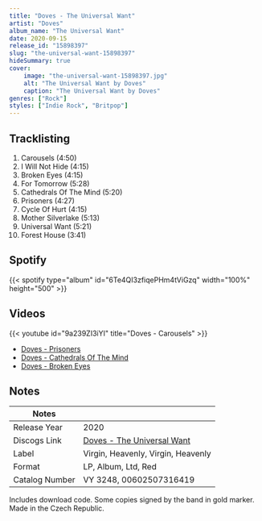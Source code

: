 ```yaml
---
title: "Doves - The Universal Want"
artist: "Doves"
album_name: "The Universal Want"
date: 2020-09-15
release_id: "15898397"
slug: "the-universal-want-15898397"
hideSummary: true
cover:
    image: "the-universal-want-15898397.jpg"
    alt: "The Universal Want by Doves"
    caption: "The Universal Want by Doves"
genres: ["Rock"]
styles: ["Indie Rock", "Britpop"]
---
```

## Tracklisting
1. Carousels (4:50)
2. I Will Not Hide (4:15)
3. Broken Eyes (4:15)
4. For Tomorrow (5:28)
5. Cathedrals Of The Mind (5:20)
6. Prisoners (4:27)
7. Cycle Of Hurt (4:15)
8. Mother Silverlake (5:13)
9. Universal Want (5:21)
10. Forest House (3:41)
## Spotify
{{< spotify type="album" id="6Te4QI3zfiqePHm4tViGzq" width="100%" height="500" >}}

## Videos
{{< youtube id="9a239ZI3iYI" title="Doves - Carousels" >}}
- [Doves - Prisoners](https://www.youtube.com/watch?v=Q02PXRTMus4)
- [Doves - Cathedrals Of The Mind](https://www.youtube.com/watch?v=MBWsg9MtQuM)
- [Doves - Broken Eyes](https://www.youtube.com/watch?v=pISDosb4Aes)

## Notes
| Notes          |             |
| ---------------| ----------- |
| Release Year   | 2020 |
| Discogs Link   | [Doves - The Universal Want](https://www.discogs.com/release/15898397-Doves-The-Universal-Want) |
| Label          | Virgin, Heavenly, Virgin, Heavenly |
| Format         | LP, Album, Ltd, Red |
| Catalog Number | VY 3248, 00602507316419 |

Includes download code. Some copies signed by the band in gold marker.  Made in the Czech Republic.
